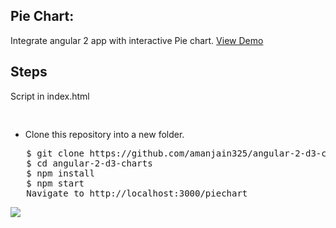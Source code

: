 <h2>Pie Chart:</h2>
Integrate angular 2 app with interactive Pie chart.
<a target="_blank" href="https://embed.plnkr.co/i3qi1z/">View Demo</a>

<h2>Steps</h2>

<p>Script in index.html</p>
<pre>
<script src="https://cdnjs.cloudflare.com/ajax/libs/d3/3.5.6/d3.min.js" charset="utf-8"></script>
</pre>

<ul>
  <li>Clone this repository into a new folder.</li>
  </ul>
<pre>   $ git clone https://github.com/amanjain325/angular-2-d3-charts.git
   $ cd angular-2-d3-charts
   $ npm install
   $ npm start
   Navigate to http://localhost:3000/piechart</pre>

<img src="https://raw.githubusercontent.com/amanjain325/angular-2-d3-charts/master/src/assets/img/pie-chart-example.png">